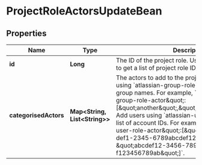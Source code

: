 

# ProjectRoleActorsUpdateBean

## Properties

Name | Type | Description | Notes
------------ | ------------- | ------------- | -------------
**id** | **Long** | The ID of the project role. Use [Get all project roles](#api-rest-api-3-role-get) to get a list of project role IDs. |  [optional] [readonly]
**categorisedActors** | **Map&lt;String, List&lt;String&gt;&gt;** | The actors to add to the project role. Add groups using &#x60;atlassian-group-role-actor&#x60; and a list of group names. For example, &#x60;\&quot;atlassian-group-role-actor\&quot;:[\&quot;another\&quot;,\&quot;administrators\&quot;]}&#x60;. Add users using &#x60;atlassian-user-role-actor&#x60; and a list of account IDs. For example, &#x60;\&quot;atlassian-user-role-actor\&quot;:[\&quot;12345678-9abc-def1-2345-6789abcdef12\&quot;, \&quot;abcdef12-3456-789a-bcde-f123456789ab\&quot;]&#x60;. |  [optional]



